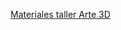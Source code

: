 [Materiales taller Arte 3D](https://universidadfv-my.sharepoint.com/:f:/g/personal/alejandro_montiel_ufv_es/EnRyY1SOHqxHmIqudhsr57EBNN4Bz5HGTfO4kbOw6bQ1XQ?e=AKXLIM)
